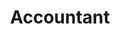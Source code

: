 ---
layout: default
name: Shanthally Alboro
title: "Accountant"
bio_html: "Lorem ipsum dolor sit amet, consectetur adipisicing elit. Vero sed ducimus quae fugit magni voluptatibus nesciunt ipsum, vel cupiditate repudiandae cum necessitatibus mollitia commodi eum eos deleniti eius delectus aliquam"
email: example@mail.com
linkedin: https://www.linkedin.com/
profile_image: /uploads/shanthally-alboro.jpg
---
